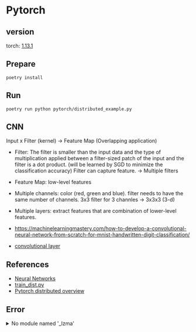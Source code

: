 # Pytorch

## version

torch: [1.13.1](https://github.com/pytorch/pytorch/releases/tag/v1.13.1)

## Prepare

```
poetry install
```

## Run

```
poetry run python pytorch/distributed_example.py
```

## CNN

Input x Filter (kernel) -> Feature Map (Overlapping application)

- Filter: The filter is smaller than the input data and the type of multiplication applied between a filter-sized patch of the input and the filter is a dot product. (will be learned by SGD to minimize the classification accuracy) Filter can capture feature. -> Multiple filters
- Feature Map: low-level features
- Multiple channels: color (red, green and blue). filter needs to have the same number of channels. 3x3 filter for 3 channles -> 3x3x3 (3-d)
- Multiple layers: extract features that are combination of lower-level features.

- https://machinelearningmastery.com/how-to-develop-a-convolutional-neural-network-from-scratch-for-mnist-handwritten-digit-classification/
- [convolutional layer](https://machinelearningmastery.com/convolutional-layers-for-deep-learning-neural-networks/)


## References

- [Neural Networks](https://pytorch.org/tutorials/beginner/blitz/neural_networks_tutorial.html#define-the-network)
- [train_dist.py](https://github.com/seba-1511/dist_tuto.pth/blob/gh-pages/train_dist.py)
- [Pytorch distributed overview](https://pytorch.org/tutorials/beginner/dist_overview.html)


## Error

<details><summary>No module named '_lzma'</summary>

```
Traceback (most recent call last):
  File "/Users/nakamasato/repos/nakamasato/ml-training/pytorch/distributed_example.py", line 4, in <module>
    import lzma
  File "/Users/nakamasato/.pyenv/versions/3.9.0/lib/python3.9/lzma.py", line 27, in <module>
    from _lzma import *
ModuleNotFoundError: No module named '_lzma'
```

```
brew install xz
```

</details>
